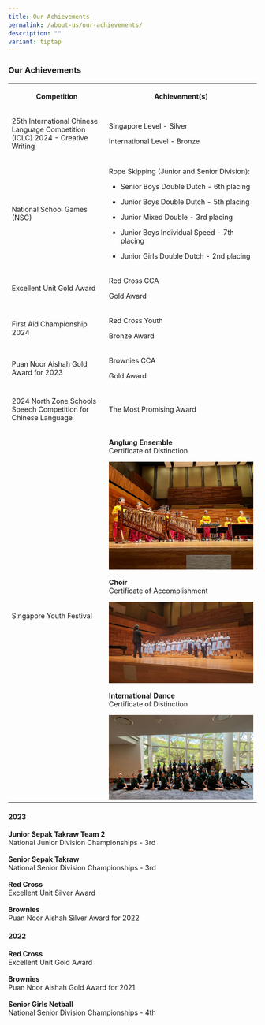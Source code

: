 ```yaml
---
title: Our Achievements
permalink: /about-us/our-achievements/
description: ""
variant: tiptap
---
```

<h3><strong>Our Achievements</strong></h3>
<table style="minWidth: 50px">
<colgroup>
<col>
<col>
</colgroup>
<tbody>
<tr>
<th rowspan="1" colspan="1">
<p>Competition</p>
</th>
<th rowspan="1" colspan="1">
<p>Achievement(s)</p>
</th>
</tr>
<tr>
<td rowspan="1" colspan="1">
<p>25th International Chinese Language Competition (ICLC) 2024 - Creative
Writing</p>
</td>
<td rowspan="1" colspan="1">
<p>Singapore Level - Silver</p>
<p>International Level - Bronze</p>
</td>
</tr>
<tr>
<td rowspan="1" colspan="1">
<p>National School Games (NSG)</p>
</td>
<td rowspan="1" colspan="1">
<p>Rope Skipping (Junior and Senior Division):</p>
<ul data-tight="true" class="tight">
<li>
<p>Senior Boys Double Dutch - 6th placing</p>
</li>
<li>
<p>Junior Boys Double Dutch - 5th placing</p>
</li>
<li>
<p>Junior Mixed Double - 3rd placing</p>
</li>
<li>
<p>Junior Boys Individual Speed - 7th placing</p>
</li>
<li>
<p>Junior Girls Double Dutch - 2nd placing</p>
</li>
</ul>
</td>
</tr>
<tr>
<td rowspan="1" colspan="1">
<p>Excellent Unit Gold Award</p>
</td>
<td rowspan="1" colspan="1">
<p>Red Cross CCA</p>
<p>Gold Award</p>
</td>
</tr>
<tr>
<td rowspan="1" colspan="1">
<p>First Aid Championship 2024</p>
</td>
<td rowspan="1" colspan="1">
<p>Red Cross Youth</p>
<p>Bronze Award</p>
</td>
</tr>
<tr>
<td rowspan="1" colspan="1">
<p>Puan Noor Aishah Gold Award for 2023</p>
</td>
<td rowspan="1" colspan="1">
<p>Brownies CCA</p>
<p>Gold Award</p>
</td>
</tr>
<tr>
<td rowspan="1" colspan="1">
<p>2024 North Zone Schools Speech Competition for Chinese Language</p>
</td>
<td rowspan="1" colspan="1">
<p>The Most Promising Award</p>
</td>
</tr>
<tr>
<td rowspan="1" colspan="1">
<p>Singapore Youth Festival</p>
</td>
<td rowspan="1" colspan="1">
<p><strong>Anglung Ensemble</strong>
<br>Certificate of Distinction</p>
<div class="isomer-image-wrapper">
<img style="width: 100%" height="auto" width="100%" alt="" src="/images/Angklung_1.jpg">
</div>
<p></p>
<p><strong>Choir</strong>
<br>Certificate of Accomplishment</p>
<div class="isomer-image-wrapper">
<img style="width: 100%" height="auto" width="100%" alt="" src="/images/Choir_2.jpg">
</div>
<p></p>
<p><strong>International Dance</strong>
<br>Certificate of Distinction</p>
<div class="isomer-image-wrapper">
<img style="width: 100%" height="auto" width="100%" alt="" src="/images/Dance_3.jpg">
</div>
</td>
</tr>
</tbody>
</table>
<h4><strong>2023</strong></h4>
<p><strong>Junior Sepak Takraw Team 2</strong>
<br>National Junior Division Championships - 3rd
<br>
<br><strong>Senior Sepak Takraw</strong>
<br>National Senior Division Championships - 3rd
<br>
<br><strong>Red Cross</strong>
<br>Excellent Unit Silver Award
<br>
<br><strong>Brownies</strong>
<br>Puan Noor Aishah Silver Award for 2022</p>
<h4><strong>2022</strong></h4>
<p><strong>Red Cross</strong>
<br>Excellent Unit Gold Award
<br>
<br><strong>Brownies</strong>
<br>Puan Noor Aishah Gold Award for 2021
<br>
<br><strong>Senior Girls Netball</strong>
<br>National Senior Division Championships - 4th</p>